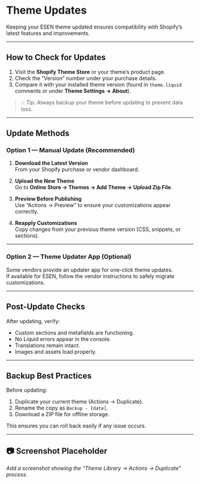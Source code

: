 # Theme Updates

Keeping your ESEN theme updated ensures compatibility with Shopify’s latest features and improvements.

---

## How to Check for Updates

1. Visit the **Shopify Theme Store** or your theme’s product page.  
2. Check the “Version” number under your purchase details.  
3. Compare it with your installed theme version (found in `theme.liquid` comments or under **Theme Settings → About**).

> 💡 *Tip:* Always backup your theme before updating to prevent data loss.

---

## Update Methods

### Option 1 — Manual Update (Recommended)

1. **Download the Latest Version**  
   From your Shopify purchase or vendor dashboard.

2. **Upload the New Theme**  
   Go to **Online Store → Themes → Add Theme → Upload Zip File**.

3. **Preview Before Publishing**  
   Use “Actions → Preview” to ensure your customizations appear correctly.

4. **Reapply Customizations**  
   Copy changes from your previous theme version (CSS, snippets, or sections).

---

### Option 2 — Theme Updater App (Optional)

Some vendors provide an updater app for one-click theme updates.  
If available for ESEN, follow the vendor instructions to safely migrate customizations.

---

## Post-Update Checks

After updating, verify:
- Custom sections and metafields are functioning.  
- No Liquid errors appear in the console.  
- Translations remain intact.  
- Images and assets load properly.

---

## Backup Best Practices

Before updating:
1. Duplicate your current theme (Actions → Duplicate).  
2. Rename the copy as `Backup - [date]`.  
3. Download a ZIP file for offline storage.

This ensures you can roll back easily if any issue occurs.

---

## 📷 Screenshot Placeholder
_Add a screenshot showing the “Theme Library → Actions → Duplicate” process._
